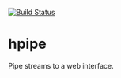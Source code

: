 [![Build Status](https://travis-ci.org/rsolomo/hpipe.svg?branch=master)](https://travis-ci.org/rsolomo/hpipe)

# hpipe

Pipe streams to a web interface.
